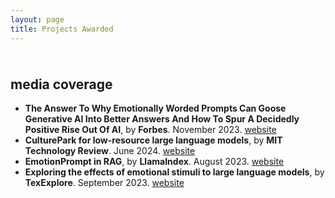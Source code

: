 ```yaml
---
layout: page
title: Projects Awarded
---
```


 <div style="height: 10px;"></div> <!-- Adjust the height as needed -->

## media coverage
- **The Answer To Why Emotionally Worded Prompts Can Goose Generative AI Into Better Answers And How To Spur A Decidedly Positive Rise Out Of AI**, by **Forbes**. November 2023. [website](https://www.forbes.com/sites/lanceeliot/2023/11/11/the-answer-to-why-emotionally-worded-prompts-can-goose-generative-ai-into-better-answers-and-how-to-spur-a-decidedly-positive-rise-out-of-ai/?sh=38038fb137e5)
- **CulturePark for low-resource large language models**, by **MIT Technology Review**. June 2024. [website](https://www.mittrchina.com/news/detail/13596)
- **EmotionPrompt in RAG**, by **LlamaIndex**. August 2023. [website](https://docs.llamaindex.ai/en/v0.10.17/examples/prompts/emotion_prompt.html)
- **Exploring the effects of emotional stimuli to large language models**, by **TexExplore**. September 2023. [website](https://techxplore.com/news/2023-08-exploring-effects-emotional-stimuli-large.html)

 <div style="height: 20px;"></div> <!-- Adjust the height as needed -->